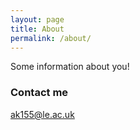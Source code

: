 ```yaml
---
layout: page
title: About
permalink: /about/
---
```


Some information about you!

### Contact me

[ak155@le.ac.uk](mailto:ak155@le.ac.uk)
